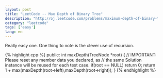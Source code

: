 ```yaml
---
layout: post
title: "LeetCode -- Max Depth of Binary Tree"
description: "http://oj.leetcode.com/problems/maximum-depth-of-binary-tree/"
category: "leetcode"
tags: ['easy']
lang: en
---
```


Really easy one. One thing to note is the clever use of recursion.

{% highlight cpp %}
public:
    int maxDepth(TreeNode *root) {
        // IMPORTANT: Please reset any member data you declared, as
        // the same Solution instance will be reused for each test case.
        if(root == NULL) return 0;
        return 1 + max(maxDepth(root->left),maxDepth(root->right));
    }
{% endhighlight %}
